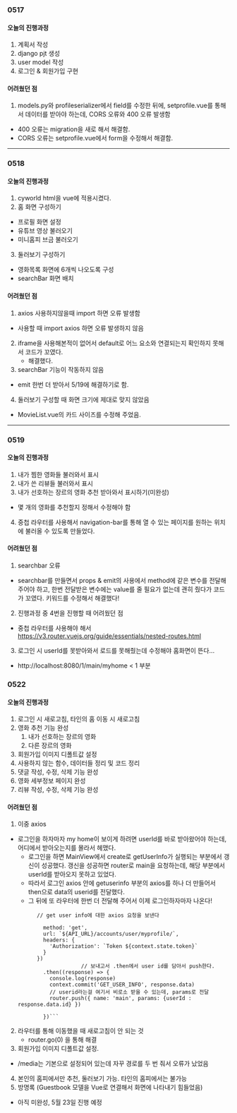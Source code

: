 ### 0517

#### 오늘의 진행과정

1. 계획서 작성
2. django pjt 생성
3. user model 작성
4. 로그인 & 회원가입 구현

#### 어려웠던 점

1. models.py와 profileserializer에서 field를 수정한 뒤에, setprofile.vue를 통해서 데이터를 받아야 하는데, CORS 오류와 400 오류 발생함
  - 400 오류는 migration을 새로 해서 해결함.
  - CORS 오류는 setprofile.vue에서 form을 수정해서 해결함.

---

### 0518

#### 오늘의 진행과정

1. cyworld html을 vue에 적용시켰다.
2. 홈 화면 구성하기
  - 프로필 화면 설정
  - 유튜브 영상 불러오기
  - 미니홈피 브금 불러오기
3. 둘러보기 구성하기
  - 영화목록 화면에 6개씩 나오도록 구성
  - searchBar 화면 배치

#### 어려웠던 점

1. axios 사용하지않을때 import 하면 오류 발생함
  - 사용할 때 import axios 하면 오류 발생하지 않음
2. iframe을 사용해본적이 없어서 default로 어느 요소와 연결되는지 확인하지 못해서 코드가 꼬였다.
	- 해결했다.
3. searchBar 기능이 작동하지 않음
  - emit 한번 더 받아서 5/19에 해결하기로 함.
4. 둘러보기 구성할 때 화면 크기에 제대로 맞지 않았음
  - MovieList.vue의 카드 사이즈를 수정해 주었음.

---

### 0519

#### 오늘의 진행과정

1. 내가 찜한 영화들 불러와서 표시
2. 내가 쓴 리뷰들 불러와서 표시
3. 내가 선호하는 장르의 영화 추천 받아와서 표시하기(미완성)
  - 몇 개의 영화를 추천할지 정해서 수정해야 함
4. 중첩 라우터를 사용해서 navigation-bar를 통해 열 수 있는 페이지를 원하는 위치에 불러올 수 있도록 만들었다.

#### 어려웠던 점

1. searchbar 오류
  - searchbar를 만들면서 props & emit의 사용에서 method에 같은 변수를 전달해 주어야 하고, 한번 전달받은 변수에는 value를 줄 필요가 없는데 괜히 줬다가 코드가 꼬였다. 키워드를 수정해서 해결했다!
2. 진행과정 중 4번을 진행할 때 어려웠던 점
  - 중첩 라우터를 사용해야 해서 https://v3.router.vuejs.org/guide/essentials/nested-routes.html
3. 로그인 시 userId를 못받아와서 로드를 못해줬는데 수정해야 홈화면이 뜬다...
  - http://localhost:8080/1/main/myhome < 1 부분


### 0522

#### 오늘의 진행과정

1. 로그인 시 새로고침, 타인의 홈 이동 시 새로고침
2. 영화 추천 기능 완성 
   1. 내가 선호하는 장르의 영화
   2. 다른 장르의 영화
3. 회원가입 이미지 디폴트값 설정
4. 사용하지 않는 함수, 데이터들 정리 및 코드 정리
5. 댓글 작성, 수정, 삭제 기능 완성
6. 영화 세부정보 페이지 완성
7. 리뷰 작성, 수정, 삭제 기능 완성

#### 어려웠던 점

1. 이중 axios
  - 로그인을 하자마자 my home이 보이게 하려면 userId를 바로 받아왔어야 하는데, 어디에서 받아오는지를 몰라서 헤맸다.
	- 로그인을 하면 MainView에서 create로 getUserInfo가 실행되는 부분에서 갱신이 성공했다.
	갱신을 성공하면 router로 main을 요청하는데, 해당 부분에서 userId를 받아오지 못하고 있었다.
	- 따라서 로그인 axios 안에 getuserinfo 부분의 axios를 하나 더 만들어서 then으로 data의 userid를 전달했다.
	- 그 뒤에 또 라우터에 한번 더 전달해 주어서 이제 로그인하자마자 나온다!
	```axios({  
          // get user info에 대한 axios 요청을 보낸다
          
            method: 'get',
            url: `${API_URL}/accounts/user/myprofile/`,
            headers: {
              'Authorization': `Token ${context.state.token}`
            }
          })
						// 보내고서 .then에서 user id를 담아서 push한다.
            .then((response) => {
              console.log(response)
              context.commit('GET_USER_INFO', response.data)
              // userid라는걸 여기서 비로소 받을 수 있는데, params로 전달
              router.push({ name: 'main', params: {userId : response.data.id} })
      
            })```
2. 라우터를 통해 이동했을 때 새로고침이 안 되는 것
	- router.go(0) 을 통해 해결
3. 회원가입 이미지 디폴트값 설정. 
  - /media는 기본으로 설정되어 있는데 자꾸 경로를 두 번 줘서 오류가 났었음
4. 본인의 홈피에서만 추천, 둘러보기 가능. 타인의 홈피에서는 불가능
5. 방명록 (Guestbook 모델을 Vue로 연결해서 화면에 나타내기 힘들었음)
  - 아직 미완성, 5월 23일 진행 예정